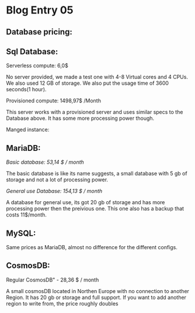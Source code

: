 # Blog Entry 05



## Database pricing: 

## Sql Database:

Serverless compute: 6,0$

No server provided, we made a test one with 4-8 Virtual cores  and 4 CPUs. We also used 12 GB of storage. We also put the usage time of 3600 seconds(1 hour). 

Provisioned compute: 1498,97$ /Month

This server works with a provisioned server and uses similar specs to the Database above. It has some more processing power though. 

Manged instance:



## MariaDB:

*Basic database: 53,14 $ / month*

The basic database is like its name suggests, a small database with 5 gb of storage and not a lot of processing power.

*General use Database: 154,13 $ / month*

A database for general use, its got 20 gb of storage and has more processing power then the preivious one. This one also has a backup that costs 11$/month. 



## MySQL:

Same prices as MariaDB, almost no difference for the different configs. 

## CosmosDB:

Regular CosmosDB" - 28,36 $ / month

A small cosmosDB located in Northen Europe with no connection to another Region. It has 20 gb or storage and full support. If you want to add another region to write from, the price roughly doubles

# 